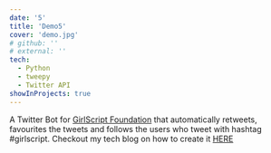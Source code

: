 ```yaml
---
date: '5'
title: 'Demo5'
cover: 'demo.jpg'
# github: ''
# external: ''
tech:
  - Python
  - tweepy
  - Twitter API
showInProjects: true
---
```


A Twitter Bot for [GirlScript Foundation](https://www.girlscript.tech/) that automatically retweets, favourites the tweets and follows the users who tweet with hashtag #girlscript. Checkout my tech blog on how to create it [HERE](https://www.geeksforgeeks.org/how-to-make-a-twitter-bot-in-python/)
